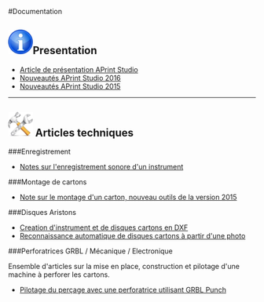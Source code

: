 #Documentation


## <img src="info.jpg" width=50 />Presentation

* [Article de présentation APrint Studio](2014_Presentation_APrint_Studio/Presentation.md)
* [Nouveautés APrint Studio 2016](articles/Nouvelles_Versions/2016/Whats_new_APrintStudio_2016.md)
* [Nouveautés APrint Studio 2015](articles/Nouvelles_Versions/2015/Whats_new_APrintStudio_2015.md)

---


## <img src="tools.jpg" width=50 /> Articles techniques

###Enregistrement

* [Notes sur l'enregistrement sonore d'un instrument](articles/CreationInstrument.md) 

###Montage de cartons

* [Note sur le montage d'un carton, nouveau outils de la version 2015](articles/Montage_Cartons/Montage_Cartons.md)

###Disques Aristons

* [Creation d'instrument et de disques cartons en DXF](articles/Disques/Creation_Instrument_Disques_Carton.md)
* [Reconnaissance automatique de disques cartons à partir d'une photo](articles/Reconnaissance_Cartons/RecognitionExtension.md)

###Perforatrices GRBL / Mécanique / Electronique

Ensemble d'articles sur la mise en place, construction et pilotage d'une machine à perforer les cartons.

* [Pilotage du perçage avec une perforatrice utilisant GRBL Punch](articles/Articles_Perforatrice/index_documents.md)

